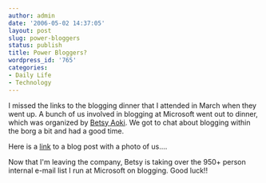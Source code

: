 ```yaml
---
author: admin
date: '2006-05-02 14:37:05'
layout: post
slug: power-bloggers
status: publish
title: Power Bloggers?
wordpress_id: '765'
categories:
- Daily Life
- Technology
---
```

I missed the links to the blogging dinner that I attended in March when they went up. A bunch of us involved in blogging at Microsoft went out to dinner, which was organized by <a href="http://blogs.msdn.com/betsya/">Betsy Aoki</a>. We got to chat about blogging within the borg a bit and had a good time.

Here is a <a href="http://blogs.msdn.com/korbyp/archive/2006/03/05/544111.aspx">link</a> to a blog post with a photo of us....

Now that I'm leaving the company, Betsy is taking over the 950+ person internal e-mail list I run at Microsoft on blogging. Good luck!!
